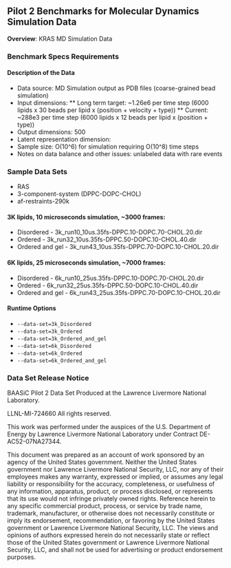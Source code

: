 ## Pilot 2 Benchmarks for Molecular Dynamics Simulation Data

**Overview**: KRAS MD Simulation Data

### Benchmark Specs Requirements

#### Description of the Data
* Data source: MD Simulation output as PDB files (coarse-grained bead simulation)
* Input dimensions:
** Long term target: ~1.26e6 per time step (6000 lipids x 30 beads per lipid x (position + velocity + type))
** Current: ~288e3 per time step (6000 lipids x 12 beads per lipid x (position + type))
* Output dimensions: 500
* Latent representation dimension:
* Sample size: O(10^6) for simulation requiring O(10^8) time steps
* Notes on data balance and other issues: unlabeled data with rare events

### Sample Data Sets
* RAS
* 3-component-system (DPPC-DOPC-CHOL)
* af-restraints-290k

#### 3K lipids, 10 microseconds simulation, ~3000 frames:
* Disordered - 3k_run10_10us.35fs-DPPC.10-DOPC.70-CHOL.20.dir
* Ordered - 3k_run32_10us.35fs-DPPC.50-DOPC.10-CHOL.40.dir
* Ordered and gel - 3k_run43_10us.35fs-DPPC.70-DOPC.10-CHOL.20.dir

#### 6K lipids, 25 microseconds simulation, ~7000 frames:

* Disordered - 6k_run10_25us.35fs-DPPC.10-DOPC.70-CHOL.20.dir
* Ordered - 6k_run32_25us.35fs-DPPC.50-DOPC.10-CHOL.40.dir
* Ordered and gel - 6k_run43_25us.35fs-DPPC.70-DOPC.10-CHOL.20.dir

#### Runtime Options
* ```--data-set=3k_Disordered```
* ```--data-set=3k_Ordered```
* ```--data-set=3k_Ordered_and_gel```
* ```--data-set=6k_Disordered```
* ```--data-set=6k_Ordered```
* ```--data-set=6k_Ordered_and_gel```

### Data Set Release Notice

BAASiC Pilot 2 Data Set
Produced at the Lawrence Livermore National Laboratory. 

LLNL-MI-724660
All rights reserved.

This work was performed under the auspices of the U.S. Department of
Energy by Lawrence Livermore National Laboratory under Contract
DE-AC52-07NA27344.

This document was prepared as an account of work sponsored by an
agency of the United States government. Neither the United States
government nor Lawrence Livermore National Security, LLC, nor any of
their employees makes any warranty, expressed or implied, or assumes
any legal liability or responsibility for the accuracy, completeness,
or usefulness of any information, apparatus, product, or process
disclosed, or represents that its use would not infringe privately
owned rights. Reference herein to any specific commercial product,
process, or service by trade name, trademark, manufacturer, or
otherwise does not necessarily constitute or imply its endorsement,
recommendation, or favoring by the United States government or
Lawrence Livermore National Security, LLC. The views and opinions of
authors expressed herein do not necessarily state or reflect those of
the United States government or Lawrence Livermore National Security,
LLC, and shall not be used for advertising or product endorsement
purposes.
